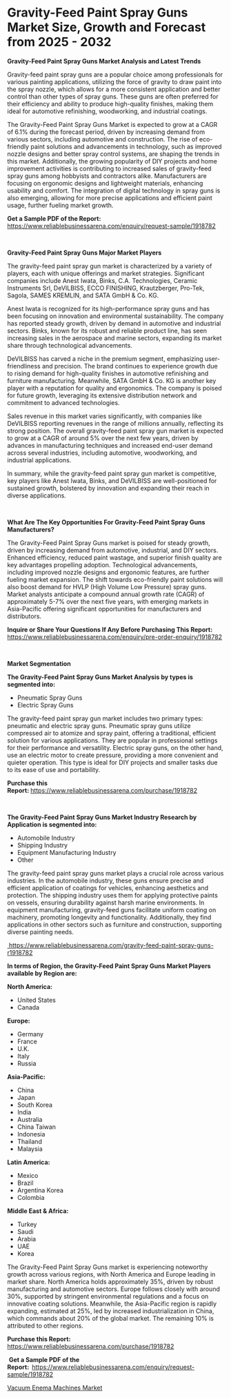 <p><h1>Gravity-Feed Paint Spray Guns Market Size, Growth and Forecast from 2025 - 2032</h1></p><p><strong>Gravity-Feed Paint Spray Guns Market Analysis and Latest Trends</strong></p>
<p><p>Gravity-feed paint spray guns are a popular choice among professionals for various painting applications, utilizing the force of gravity to draw paint into the spray nozzle, which allows for a more consistent application and better control than other types of spray guns. These guns are often preferred for their efficiency and ability to produce high-quality finishes, making them ideal for automotive refinishing, woodworking, and industrial coatings.</p><p>The Gravity-Feed Paint Spray Guns Market is expected to grow at a CAGR of 6.1% during the forecast period, driven by increasing demand from various sectors, including automotive and construction. The rise of eco-friendly paint solutions and advancements in technology, such as improved nozzle designs and better spray control systems, are shaping the trends in this market. Additionally, the growing popularity of DIY projects and home improvement activities is contributing to increased sales of gravity-feed spray guns among hobbyists and contractors alike. Manufacturers are focusing on ergonomic designs and lightweight materials, enhancing usability and comfort. The integration of digital technology in spray guns is also emerging, allowing for more precise applications and efficient paint usage, further fueling market growth.</p></p>
<p><strong>Get a Sample PDF of the Report:&nbsp;</strong> <a href="https://www.reliablebusinessarena.com/enquiry/request-sample/1918782?utm_campaign=1948&utm_medium=2&utm_source=Github&utm_content=ia&utm_term=28032025&utm_id=gravity-feed-paint-spray-guns">https://www.reliablebusinessarena.com/enquiry/request-sample/1918782</a></p>
<p>&nbsp;</p>
<p><strong>Gravity-Feed Paint Spray Guns Major Market Players</strong></p>
<p><p>The gravity-feed paint spray gun market is characterized by a variety of players, each with unique offerings and market strategies. Significant companies include Anest Iwata, Binks, C.A. Technologies, Ceramic Instruments Srl, DeVILBISS, ECCO FINISHING, Krautzberger, Pro-Tek, Sagola, SAMES KREMLIN, and SATA GmbH & Co. KG.</p><p>Anest Iwata is recognized for its high-performance spray guns and has been focusing on innovation and environmental sustainability. The company has reported steady growth, driven by demand in automotive and industrial sectors. Binks, known for its robust and reliable product line, has seen increasing sales in the aerospace and marine sectors, expanding its market share through technological advancements.</p><p>DeVILBISS has carved a niche in the premium segment, emphasizing user-friendliness and precision. The brand continues to experience growth due to rising demand for high-quality finishes in automotive refinishing and furniture manufacturing. Meanwhile, SATA GmbH & Co. KG is another key player with a reputation for quality and ergonomics. The company is poised for future growth, leveraging its extensive distribution network and commitment to advanced technologies.</p><p>Sales revenue in this market varies significantly, with companies like DeVILBISS reporting revenues in the range of millions annually, reflecting its strong position. The overall gravity-feed paint spray gun market is expected to grow at a CAGR of around 5% over the next few years, driven by advances in manufacturing techniques and increased end-user demand across several industries, including automotive, woodworking, and industrial applications.</p><p>In summary, while the gravity-feed paint spray gun market is competitive, key players like Anest Iwata, Binks, and DeVILBISS are well-positioned for sustained growth, bolstered by innovation and expanding their reach in diverse applications.</p></p>
<p>&nbsp;</p>
<p><strong>What Are The Key Opportunities For Gravity-Feed Paint Spray Guns Manufacturers?</strong></p>
<p><p>The Gravity-Feed Paint Spray Guns market is poised for steady growth, driven by increasing demand from automotive, industrial, and DIY sectors. Enhanced efficiency, reduced paint wastage, and superior finish quality are key advantages propelling adoption. Technological advancements, including improved nozzle designs and ergonomic features, are further fueling market expansion. The shift towards eco-friendly paint solutions will also boost demand for HVLP (High Volume Low Pressure) spray guns. Market analysts anticipate a compound annual growth rate (CAGR) of approximately 5-7% over the next five years, with emerging markets in Asia-Pacific offering significant opportunities for manufacturers and distributors.</p></p>
<p><strong>Inquire or Share Your Questions If Any Before Purchasing This Report:</strong> <a href="https://www.reliablebusinessarena.com/enquiry/pre-order-enquiry/1918782?utm_campaign=1948&utm_medium=2&utm_source=Github&utm_content=ia&utm_term=28032025&utm_id=gravity-feed-paint-spray-guns">https://www.reliablebusinessarena.com/enquiry/pre-order-enquiry/1918782</a></p>
<p>&nbsp;</p>
<p><strong>Market Segmentation</strong></p>
<p><strong>The Gravity-Feed Paint Spray Guns Market Analysis by types is segmented into:</strong></p>
<p><ul><li>Pneumatic Spray Guns</li><li>Electric Spray Guns</li></ul></p>
<p><p>The gravity-feed paint spray gun market includes two primary types: pneumatic and electric spray guns. Pneumatic spray guns utilize compressed air to atomize and spray paint, offering a traditional, efficient solution for various applications. They are popular in professional settings for their performance and versatility. Electric spray guns, on the other hand, use an electric motor to create pressure, providing a more convenient and quieter operation. This type is ideal for DIY projects and smaller tasks due to its ease of use and portability.</p></p>
<p><strong>Purchase this Report:&nbsp;</strong><a href="https://www.reliablebusinessarena.com/purchase/1918782?utm_campaign=1948&utm_medium=2&utm_source=Github&utm_content=ia&utm_term=28032025&utm_id=gravity-feed-paint-spray-guns">https://www.reliablebusinessarena.com/purchase/1918782</a></p>
<p>&nbsp;</p>
<p><strong>The Gravity-Feed Paint Spray Guns Market Industry Research by Application is segmented into:</strong></p>
<p><ul><li>Automobile Industry</li><li>Shipping Industry</li><li>Equipment Manufacturing Industry</li><li>Other</li></ul></p>
<p><p>The gravity-feed paint spray guns market plays a crucial role across various industries. In the automobile industry, these guns ensure precise and efficient application of coatings for vehicles, enhancing aesthetics and protection. The shipping industry uses them for applying protective paints on vessels, ensuring durability against harsh marine environments. In equipment manufacturing, gravity-feed guns facilitate uniform coating on machinery, promoting longevity and functionality. Additionally, they find applications in other sectors such as furniture and construction, supporting diverse painting needs.</p></p>
<p><a href="https://www.reliablebusinessarena.com/gravity-feed-paint-spray-guns-r1918782?utm_campaign=1948&utm_medium=2&utm_source=Github&utm_content=ia&utm_term=28032025&utm_id=gravity-feed-paint-spray-guns">&nbsp;https://www.reliablebusinessarena.com/gravity-feed-paint-spray-guns-r1918782</a></p>
<p><strong>In terms of Region, the Gravity-Feed Paint Spray Guns Market Players available by Region are:</strong></p>
<p>
    <p> <strong> North America: </strong>
        <ul>
            <li>United States</li>
            <li>Canada</li>
        </ul>
        </p> 
    <p> <strong> Europe: </strong>
        <ul>
            <li>Germany</li>
            <li>France</li>
            <li>U.K.</li>
            <li>Italy</li>
            <li>Russia</li>
        </ul>
        </p> 
    <p> <strong> Asia-Pacific: </strong>
        <ul>
            <li>China</li>
            <li>Japan</li>
            <li>South Korea</li>
            <li>India</li>
            <li>Australia</li>
            <li>China Taiwan</li>
            <li>Indonesia</li>
            <li>Thailand</li>
            <li>Malaysia</li>
        </ul>
        </p> 
    <p> <strong> Latin America: </strong>
        <ul>
            <li>Mexico</li>
            <li>Brazil</li>
            <li>Argentina Korea</li>
            <li>Colombia</li>
        </ul>
        </p> 
    <p> <strong> Middle East & Africa: </strong>
        <ul>
            <li>Turkey</li>
            <li>Saudi</li>
            <li>Arabia</li>
            <li>UAE</li>
            <li>Korea</li>
        </ul>
    </p>
    </p>
<p><p>The Gravity-Feed Paint Spray Guns market is experiencing noteworthy growth across various regions, with North America and Europe leading in market share. North America holds approximately 35%, driven by robust manufacturing and automotive sectors. Europe follows closely with around 30%, supported by stringent environmental regulations and a focus on innovative coating solutions. Meanwhile, the Asia-Pacific region is rapidly expanding, estimated at 25%, led by increased industrialization in China, which commands about 20% of the global market. The remaining 10% is attributed to other regions.</p></p>
<p><strong>Purchase this Report: </strong><a href="https://www.reliablebusinessarena.com/purchase/1918782?utm_campaign=1948&utm_medium=2&utm_source=Github&utm_content=ia&utm_term=28032025&utm_id=gravity-feed-paint-spray-guns">https://www.reliablebusinessarena.com/purchase/1918782</a></p>
<p>&nbsp;<strong>Get a Sample PDF of the Report:&nbsp;&nbsp;</strong><a href="https://www.reliablebusinessarena.com/enquiry/request-sample/1918782?utm_campaign=1948&utm_medium=2&utm_source=Github&utm_content=ia&utm_term=28032025&utm_id=gravity-feed-paint-spray-guns">https://www.reliablebusinessarena.com/enquiry/request-sample/1918782</a></p>
<p><strong></strong></p>
<p><p><a href="https://github.com/rahu1506/Market-Research-Report-List-7/blob/main/vacuum-enema-machines-market.md?utm_campaign=1948&utm_medium=2&utm_source=Github&utm_content=ia&utm_term=28032025&utm_id=gravity-feed-paint-spray-guns">Vacuum Enema Machines Market</a></p></p>